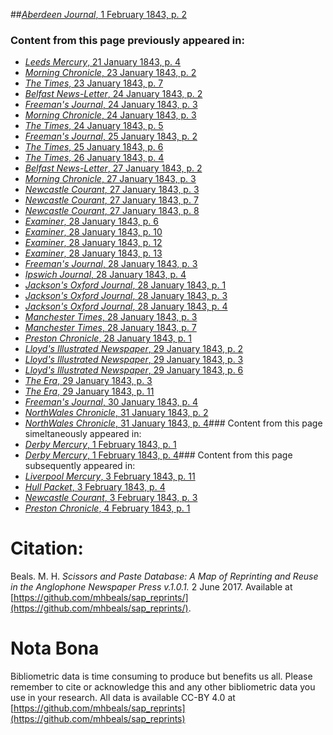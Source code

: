 ##[*Aberdeen Journal*, 1 February 1843, p. 2](https://mhbeals.github.io/sap_html/Aberdeen-Journal/Aberdeen-Journal-1-February-1843-p-2)

### Content from this page previously appeared in:
+ [*Leeds Mercury*, 21 January 1843, p. 4](https://mhbeals.github.io/sap_html/Leeds-Mercury/Leeds-Mercury-21-January-1843-p-4)
+ [*Morning Chronicle*, 23 January 1843, p. 2](https://mhbeals.github.io/sap_html/Morning-Chronicle/Morning-Chronicle-23-January-1843-p-2)
+ [*The Times*, 23 January 1843, p. 7](https://mhbeals.github.io/sap_html/The-Times/The-Times-23-January-1843-p-7)
+ [*Belfast News-Letter*, 24 January 1843, p. 2](https://mhbeals.github.io/sap_html/Belfast-News-Letter/Belfast-News-Letter-24-January-1843-p-2)
+ [*Freeman's Journal*, 24 January 1843, p. 3](https://mhbeals.github.io/sap_html/Freeman's-Journal/Freeman's-Journal-24-January-1843-p-3)
+ [*Morning Chronicle*, 24 January 1843, p. 3](https://mhbeals.github.io/sap_html/Morning-Chronicle/Morning-Chronicle-24-January-1843-p-3)
+ [*The Times*, 24 January 1843, p. 5](https://mhbeals.github.io/sap_html/The-Times/The-Times-24-January-1843-p-5)
+ [*Freeman's Journal*, 25 January 1843, p. 2](https://mhbeals.github.io/sap_html/Freeman's-Journal/Freeman's-Journal-25-January-1843-p-2)
+ [*The Times*, 25 January 1843, p. 6](https://mhbeals.github.io/sap_html/The-Times/The-Times-25-January-1843-p-6)
+ [*The Times*, 26 January 1843, p. 4](https://mhbeals.github.io/sap_html/The-Times/The-Times-26-January-1843-p-4)
+ [*Belfast News-Letter*, 27 January 1843, p. 2](https://mhbeals.github.io/sap_html/Belfast-News-Letter/Belfast-News-Letter-27-January-1843-p-2)
+ [*Morning Chronicle*, 27 January 1843, p. 3](https://mhbeals.github.io/sap_html/Morning-Chronicle/Morning-Chronicle-27-January-1843-p-3)
+ [*Newcastle Courant*, 27 January 1843, p. 3](https://mhbeals.github.io/sap_html/Newcastle-Courant/Newcastle-Courant-27-January-1843-p-3)
+ [*Newcastle Courant*, 27 January 1843, p. 7](https://mhbeals.github.io/sap_html/Newcastle-Courant/Newcastle-Courant-27-January-1843-p-7)
+ [*Newcastle Courant*, 27 January 1843, p. 8](https://mhbeals.github.io/sap_html/Newcastle-Courant/Newcastle-Courant-27-January-1843-p-8)
+ [*Examiner*, 28 January 1843, p. 6](https://mhbeals.github.io/sap_html/Examiner/Examiner-28-January-1843-p-6)
+ [*Examiner*, 28 January 1843, p. 10](https://mhbeals.github.io/sap_html/Examiner/Examiner-28-January-1843-p-10)
+ [*Examiner*, 28 January 1843, p. 12](https://mhbeals.github.io/sap_html/Examiner/Examiner-28-January-1843-p-12)
+ [*Examiner*, 28 January 1843, p. 13](https://mhbeals.github.io/sap_html/Examiner/Examiner-28-January-1843-p-13)
+ [*Freeman's Journal*, 28 January 1843, p. 3](https://mhbeals.github.io/sap_html/Freeman's-Journal/Freeman's-Journal-28-January-1843-p-3)
+ [*Ipswich Journal*, 28 January 1843, p. 4](https://mhbeals.github.io/sap_html/Ipswich-Journal/Ipswich-Journal-28-January-1843-p-4)
+ [*Jackson's Oxford Journal*, 28 January 1843, p. 1](https://mhbeals.github.io/sap_html/Jackson's-Oxford-Journal/Jackson's-Oxford-Journal-28-January-1843-p-1)
+ [*Jackson's Oxford Journal*, 28 January 1843, p. 3](https://mhbeals.github.io/sap_html/Jackson's-Oxford-Journal/Jackson's-Oxford-Journal-28-January-1843-p-3)
+ [*Jackson's Oxford Journal*, 28 January 1843, p. 4](https://mhbeals.github.io/sap_html/Jackson's-Oxford-Journal/Jackson's-Oxford-Journal-28-January-1843-p-4)
+ [*Manchester Times*, 28 January 1843, p. 3](https://mhbeals.github.io/sap_html/Manchester-Times/Manchester-Times-28-January-1843-p-3)
+ [*Manchester Times*, 28 January 1843, p. 7](https://mhbeals.github.io/sap_html/Manchester-Times/Manchester-Times-28-January-1843-p-7)
+ [*Preston Chronicle*, 28 January 1843, p. 1](https://mhbeals.github.io/sap_html/Preston-Chronicle/Preston-Chronicle-28-January-1843-p-1)
+ [*Lloyd's Illustrated Newspaper*, 29 January 1843, p. 2](https://mhbeals.github.io/sap_html/Lloyd's-Illustrated-Newspaper/Lloyd's-Illustrated-Newspaper-29-January-1843-p-2)
+ [*Lloyd's Illustrated Newspaper*, 29 January 1843, p. 3](https://mhbeals.github.io/sap_html/Lloyd's-Illustrated-Newspaper/Lloyd's-Illustrated-Newspaper-29-January-1843-p-3)
+ [*Lloyd's Illustrated Newspaper*, 29 January 1843, p. 6](https://mhbeals.github.io/sap_html/Lloyd's-Illustrated-Newspaper/Lloyd's-Illustrated-Newspaper-29-January-1843-p-6)
+ [*The Era*, 29 January 1843, p. 3](https://mhbeals.github.io/sap_html/The-Era/The-Era-29-January-1843-p-3)
+ [*The Era*, 29 January 1843, p. 11](https://mhbeals.github.io/sap_html/The-Era/The-Era-29-January-1843-p-11)
+ [*Freeman's Journal*, 30 January 1843, p. 4](https://mhbeals.github.io/sap_html/Freeman's-Journal/Freeman's-Journal-30-January-1843-p-4)
+ [*NorthWales Chronicle*, 31 January 1843, p. 2](https://mhbeals.github.io/sap_html/NorthWales-Chronicle/NorthWales-Chronicle-31-January-1843-p-2)
+ [*NorthWales Chronicle*, 31 January 1843, p. 4](https://mhbeals.github.io/sap_html/NorthWales-Chronicle/NorthWales-Chronicle-31-January-1843-p-4)### Content from this page simeltaneously appeared in:
+ [*Derby Mercury*, 1 February 1843, p. 1](https://mhbeals.github.io/sap_html/Derby-Mercury/Derby-Mercury-1-February-1843-p-1)
+ [*Derby Mercury*, 1 February 1843, p. 4](https://mhbeals.github.io/sap_html/Derby-Mercury/Derby-Mercury-1-February-1843-p-4)### Content from this page subsequently appeared in:
+ [*Liverpool Mercury*, 3 February 1843, p. 11](https://mhbeals.github.io/sap_html/Liverpool-Mercury/Liverpool-Mercury-3-February-1843-p-11)
+ [*Hull Packet*, 3 February 1843, p. 4](https://mhbeals.github.io/sap_html/Hull-Packet/Hull-Packet-3-February-1843-p-4)
+ [*Newcastle Courant*, 3 February 1843, p. 3](https://mhbeals.github.io/sap_html/Newcastle-Courant/Newcastle-Courant-3-February-1843-p-3)
+ [*Preston Chronicle*, 4 February 1843, p. 1](https://mhbeals.github.io/sap_html/Preston-Chronicle/Preston-Chronicle-4-February-1843-p-1)
                    
# Citation: 

Beals. M. H. *Scissors and Paste Database: A Map of Reprinting and Reuse in the Anglophone Newspaper Press v.1.0.1.* 2 June 2017. Available at [https://github.com/mhbeals/sap_reprints/](https://github.com/mhbeals/sap_reprints/). 
                    
# Nota Bona

Bibliometric data is time consuming to produce but benefits us all. Please remember to cite or acknowledge this and any other bibliometric data you use in your research. All data is available CC-BY 4.0 at [https://github.com/mhbeals/sap_reprints](https://github.com/mhbeals/sap_reprints)